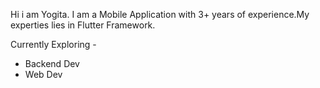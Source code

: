 Hi i am Yogita. I am a Mobile Application with 3+ years of experience.My experties lies in Flutter Framework.

Currently Exploring - 
- Backend Dev
- Web Dev
